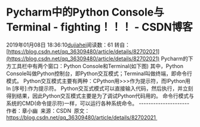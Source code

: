 # Pycharm中的Python Console与Terminal - fighting！！！ - CSDN博客
2019年01月08日 18:36:10[dujiahei](https://me.csdn.net/dujiahei)阅读数：61
转自：[https://blog.csdn.net/qq_36309480/article/details/82702021](https://blog.csdn.net/qq_36309480/article/details/82702021)
Pycharm的下方工具栏中有两个窗口：Python Console和Terminal(如下图)
其中，Python Console叫做Python控制台，即Python交互模式；Terminal叫做终端，即命令行模式。
Python交互模式主要有两种：CPython用>>>作为提示符，而IPython用In [序号]:作为提示符。
Python交互式模式可以直接输入代码，然后执行，并立刻得到结果，因此Python交互模式主要是为了调试Python代码用的。
命令行模式与系统的CMD(命令提示符)一样，可以运行各种系统命令。
--------------------- 
作者：章小幽 
来源：CSDN 
原文：https://blog.csdn.net/qq_36309480/article/details/82702021 
